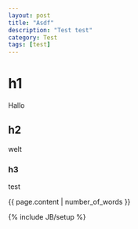```yaml
---
layout: post
title: "Asdf"
description: "Test test"
category: Test
tags: [test]
---
```


# h1
Hallo

## h2
welt  

### h3
test

{{ page.content | number_of_words }}


{% include JB/setup %}
